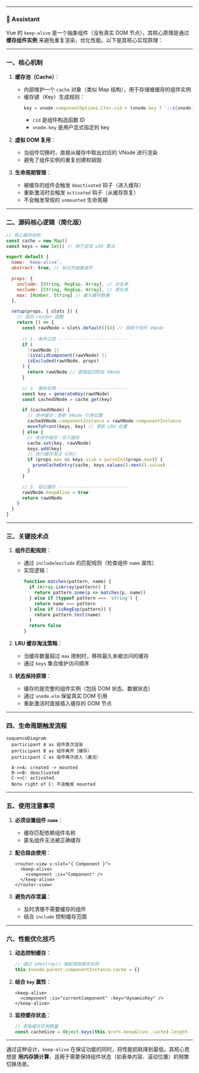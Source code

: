 
---
### 🤖 Assistant

Vue 的 `keep-alive` 是一个抽象组件（没有真实 DOM 节点），其核心原理是通过 **缓存组件实例** 来避免重复渲染，优化性能。以下是其核心实现原理：

---

### 一、**核心机制**
1. **缓存池（Cache）**：
   - 内部维护一个 `cache` 对象（类似 Map 结构），用于存储被缓存的组件实例
   - 缓存键（Key）生成规则：
     ```js
     key = vnode.componentOptions.Ctor.cid + (vnode.key ? `::${vnode.key}` : '')
     ```
     - `cid` 是组件构造函数 ID
     - `vnode.key` 是用户显式指定的 key

2. **虚拟 DOM 复用**：
   - 当组件切换时，直接从缓存中取出对应的 VNode 进行渲染
   - 避免了组件实例的重复创建和销毁

3. **生命周期管理**：
   - 被缓存的组件会触发 `deactivated` 钩子（进入缓存）
   - 重新激活时会触发 `activated` 钩子（从缓存恢复）
   - 不会触发常规的 `unmounted` 生命周期

---

### 二、**源码核心逻辑（简化版）**
```javascript
// 核心缓存结构
const cache = new Map()
const keys = new Set() // 用于实现 LRU 算法

export default {
  name: 'keep-alive',
  abstract: true, // 标记为抽象组件

  props: {
    include: [String, RegExp, Array], // 白名单
    exclude: [String, RegExp, Array], // 黑名单
    max: [Number, String] // 最大缓存数量
  },

  setup(props, { slots }) {
    // 返回 render 函数
    return () => {
      const rawVNode = slots.default()[0] // 获取子组件 VNode
      
      // 1. 条件过滤 --------------------------
      if (
        !rawVNode ||
        !isValidComponent(rawVNode) || 
        isExcluded(rawVNode, props)
      ) {
        return rawVNode // 直接返回原始 VNode
      }

      // 2. 缓存处理 --------------------------
      const key = generateKey(rawVNode)
      const cachedVNode = cache.get(key)

      if (cachedVNode) {
        // 命中缓存：更新 VNode 引用位置
        cachedVNode.componentInstance = rawVNode.componentInstance
        moveToFront(keys, key) // 更新 LRU 位置
      } else {
        // 未命中缓存：存入缓存
        cache.set(key, rawVNode)
        keys.add(key)
        // 执行缓存淘汰（LRU）
        if (props.max && keys.size > parseInt(props.max)) {
          pruneCacheEntry(cache, keys.values().next().value)
        }
      }

      // 3. 标记缓存 --------------------------
      rawVNode.keepAlive = true
      return rawVNode
    }
  }
}
```

---

### 三、**关键技术点**
1. **组件匹配规则**：
   - 通过 `include`/`exclude` 的匹配规则（检查组件 `name` 属性）
   - 实现逻辑：
     ```javascript
     function matches(pattern, name) {
       if (Array.isArray(pattern)) {
         return pattern.some(p => matches(p, name))
       } else if (typeof pattern === 'string') {
         return name === pattern
       } else if (isRegExp(pattern)) {
         return pattern.test(name)
       }
       return false
     }
     ```

2. **LRU 缓存淘汰策略**：
   - 当缓存数量超过 `max` 限制时，移除最久未被访问的缓存
   - 通过 `keys` 集合维护访问顺序

3. **状态保持原理**：
   - 缓存的是完整的组件实例（包括 DOM 状态、数据状态）
   - 通过 `vnode.elm` 保留真实 DOM 引用
   - 重新激活时直接插入缓存的 DOM 节点

---

### 四、**生命周期触发流程**
```mermaid
sequenceDiagram
  participant A as 组件首次渲染
  participant B as 组件离开（缓存）
  participant C as 组件再次进入（激活）

  A->>A: created -> mounted
  B->>B: deactivated
  C->>C: activated
  Note right of C: 不会触发 mounted
```

---

### 五、**使用注意事项**
1. **必须设置组件 `name`**：
   - 缓存匹配依赖组件名称
   - 匿名组件无法被正确缓存

2. **配合路由使用**：
   ```vue
   <router-view v-slot="{ Component }">
     <keep-alive>
       <component :is="Component" />
     </keep-alive>
   </router-view>
   ```

3. **避免内存泄漏**：
   - 及时清理不需要缓存的组件
   - 结合 `include` 控制缓存范围

---

### 六、**性能优化技巧**
1. **动态控制缓存**：
   ```javascript
   // 通过 $destroy() 强制清除缓存实例
   this.$vnode.parent.componentInstance.cache = {}
   ```

2. **结合 `key` 属性**：
   ```vue
   <keep-alive>
     <component :is="currentComponent" :key="dynamicKey" />
   </keep-alive>
   ```

3. **监控缓存状态**：
   ```javascript
   // 获取缓存实例数量
   const cacheSize = Object.keys(this.$refs.keepAlive._cache).length
   ```

---

通过这种设计，`keep-alive` 在保证功能的同时，将性能损耗降到最低。其核心思想是 **用内存换计算**，适用于需要保持组件状态（如表单内容、滚动位置）的频繁切换场景。